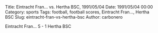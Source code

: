 Title: Eintracht Fran… vs. Hertha BSC, 1991/05/04
Date: 1991/05/04 00:00
Category: sports
Tags: football, football scores, Eintracht Fran…, Hertha BSC
Slug: eintracht-fran-vs-hertha-bsc
Author: carbonero


Eintracht Fran… 5 - 1 Hertha BSC
